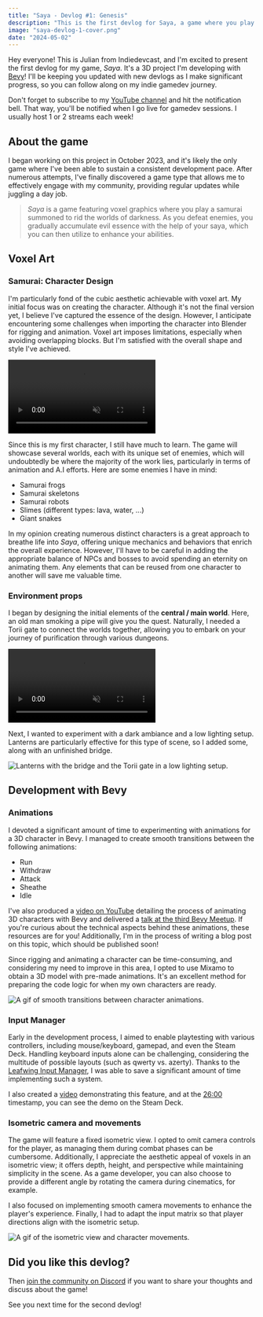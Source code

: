 ```yaml
---
title: "Saya - Devlog #1: Genesis"
description: "This is the first devlog for Saya, a game where you play a samurai slashing bad guys."
image: "saya-devlog-1-cover.png"
date: "2024-05-02"
---
```


Hey everyone! This is Julian from Indiedevcast, and I'm excited to present the first devlog for my game, *Saya*. It's a 3D project I'm developing with [Bevy](https://bevyengine.org/)! I'll be keeping you updated with new devlogs as I make significant progress, so you can follow along on my indie gamedev journey.

Don't forget to subscribe to my [YouTube channel](https://www.youtube.com/@indiedevcasts) and hit the notification bell. That way, you'll be notified when I go live for gamedev sessions. I usually host 1 or 2 streams each week!

## About the game

I began working on this project in October 2023, and it's likely the only game where I've been able to sustain a consistent development pace. After numerous attempts, I've finally discovered a game type that allows me to effectively engage with my community, providing regular updates while juggling a day job.

> *Saya* is a game featuring voxel graphics where you play a samurai summoned to rid the worlds of
darkness. As you defeat enemies, you gradually accumulate evil essence with the help of your saya,
which you can then utilize to enhance your abilities.

## Voxel Art

### Samurai: Character Design

I'm particularly fond of the cubic aesthetic achievable with voxel art. My initial focus was on creating the character. Although it's not the final version yet, I believe I've captured the essence of the design. However, I anticipate encountering some challenges when importing the character into Blender for rigging and animation. Voxel art imposes limitations, especially when avoiding overlapping blocks. But I'm satisfied with the overall shape and style I've achieved.

<video muted autoplay loop class="mx-auto max-size-xl">
    <source src="/images/blog/saya-devlog-1/samurai_turntable.webm" type="video/webm">
    Your browser does not support webm videos.
</video>

Since this is my first character, I still have much to learn. The game will showcase several worlds, each with its unique set of enemies, which will undoubtedly be where the majority of the work lies, particularly in terms of animation and A.I efforts. Here are some enemies I have in mind:

- Samurai frogs
- Samurai skeletons
- Samurai robots
- Slimes (different types: lava, water, ...)
- Giant snakes

In my opinion creating numerous distinct characters is a great approach to breathe life into *Saya*, offering unique mechanics and behaviors that enrich the overall experience. However, I'll have to be careful in adding the appropriate balance of NPCs and bosses to avoid spending an eternity on animating them. Any elements that can be reused from one character to another will save me valuable time.

### Environment props

I began by designing the initial elements of the **central / main world**. Here, an old man smoking a pipe will give you the quest. Naturally, I needed a Torii gate to connect the worlds together, allowing you to embark on your journey of purification through various dungeons.


<video muted autoplay loop class="mx-auto max-size-xl">
    <source src="/images/blog/saya-devlog-1/torii_turntable.webm" type="video/webm">
    Your browser does not support webm videos.
</video>

Next, I wanted to experiment with a dark ambiance and a low lighting setup. Lanterns are particularly effective for this type of scene, so I added some, along with an unfinished bridge.

<img src="/images/blog/saya-devlog-1/lanterns_torii_bridge.png" class="mx-auto max-size-xl" alt="Lanterns with the bridge and the Torii gate in a low lighting setup."/>

## Development with Bevy

### Animations


I devoted a significant amount of time to experimenting with animations for a 3D character in Bevy. I managed to create smooth transitions between the following animations:

- Run
- Withdraw
- Attack
- Sheathe
- Idle

I've also produced a [video on YouTube](https://youtu.be/P6ZXwskKKPE?feature=shared) detailing the process of animating 3D characters with Bevy and delivered a [talk at the third Bevy Meetup](https://youtu.be/MLhIeId6ctk?feature=shared). If you're curious about the technical aspects behind these animations, these resources are for you! Additionally, I'm in the process of writing a blog post on this topic, which should be published soon!

Since rigging and animating a character can be time-consuming, and considering my need to improve in this area, I opted to use Mixamo to obtain a 3D model with pre-made animations. It's an excellent method for preparing the code logic for when my own characters are ready.

<img src="/images/blog/saya-devlog-1/saya_animations_smooth.gif" alt="A gif of smooth transitions between character animations."/>

### Input Manager

Early in the development process, I aimed to enable playtesting with various controllers, including mouse/keyboard, gamepad, and even the Steam Deck. Handling keyboard inputs alone can be challenging, considering the multitude of possible layouts (such as qwerty vs. azerty). Thanks to the [Leafwing Input Manager](https://github.com/Leafwing-Studios/leafwing-input-manager), I was able to save a significant amount of time implementing such a system.

I also created a [video](https://youtu.be/b26TtcmxGbI?feature=shared) demonstrating this feature, and at the [26:00](https://youtu.be/b26TtcmxGbI?feature=shared&t=1560) timestamp, you can see the demo on the Steam Deck.

### Isometric camera and movements

The game will feature a fixed isometric view. I opted to omit camera controls for the player, as managing them during combat phases can be cumbersome. Additionally, I appreciate the aesthetic appeal of voxels in an isometric view; it offers depth, height, and perspective while maintaining simplicity in the scene. As a game developer, you can also choose to provide a different angle by rotating the camera during cinematics, for example.

I also focused on implementing smooth camera movements to enhance the player's experience. Finally, I had to adapt the input matrix so that player directions align with the isometric setup.

<img src="/images/blog/saya-devlog-1/saya-iso-movement.gif" alt="A gif of the isometric view and character movements."/>

## Did you like this devlog?

Then [join the community on Discord](https://discord.gg/AvfZTmw9YM) if you want to share your
thoughts and discuss about the game!

See you next time for the second devlog!
